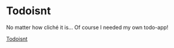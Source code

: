 # Todoisnt

No matter how cliché it is... Of course I needed my own todo-app!

[Todoisnt](https://develawyer-todoisnt.netlify.app/)

